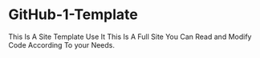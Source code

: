 # GitHub-1-Template
This Is A Site Template Use It 
This Is A Full Site You Can Read and Modify Code According To your Needs.

